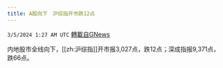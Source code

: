 ```yaml
---
title: A股向下　沪综指开市跌12点
---
```

`3/5/2024 1:27 AM UTC` [轉載自GNews](https://gnews.org/articles/2365299)

内地股市全线向下，[[zh:沪综指]]开市报3,027点，跌12点；深成指报9,371点，跌66点。
